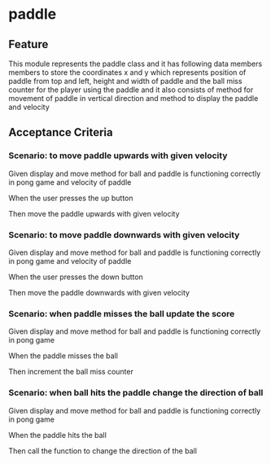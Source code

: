 # paddle

## Feature

This module represents the paddle class and it has following data members
members to store the coordinates x and y
which represents position of paddle from top and left,
height and width of paddle
and the ball miss counter for the player using the paddle
and it also consists of method for movement of paddle in vertical direction
and method to display the paddle
and velocity

## Acceptance Criteria

### Scenario: to move paddle upwards with given velocity

  Given display and move method for ball and paddle
  is functioning correctly in pong game
  and velocity of paddle

  When the user presses the up button

  Then move the paddle upwards with given velocity

### Scenario: to move paddle downwards with given velocity

  Given display and move method for ball and paddle
  is functioning correctly in pong game
  and velocity of paddle

  When the user presses the down button

  Then move the paddle downwards with given velocity

### Scenario: when paddle misses the ball update the score

  Given display and move method for ball and paddle
  is functioning correctly in pong game

  When the paddle misses the ball

  Then increment the ball miss counter

### Scenario: when ball hits the paddle change the direction of ball

 Given display and move method for ball and paddle
 is functioning correctly in pong game

 When the paddle hits the ball

 Then call the function to change the direction of the ball
